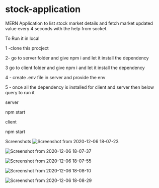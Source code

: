 # stock-application
MERN Application to list stock market details and fetch market updated value every 4 seconds with the help from socket.

To Run it in local

1 -clone this procject

2- go to server folder and give npm i and let it install the dependency

3  go to client folder and give npm i and let it install the dependency

4 - create .env file in server and provide the env

5 - once all the dependency is installed for client and server then below query to run it

server

npm start

client

npm start


Screenshots
![Screenshot from 2020-12-06 18-07-23](https://user-images.githubusercontent.com/47599526/101281462-01b3ae00-37f5-11eb-98e3-6a1b4a1b8fd4.png)

![Screenshot from 2020-12-06 18-07-37](https://user-images.githubusercontent.com/47599526/101281465-02e4db00-37f5-11eb-8ad7-fbbd3e9088de.png)


![Screenshot from 2020-12-06 18-07-55](https://user-images.githubusercontent.com/47599526/101281307-3d01ad00-37f4-11eb-8e96-ade5a33d1251.png)


![Screenshot from 2020-12-06 18-08-10](https://user-images.githubusercontent.com/47599526/101281309-3ecb7080-37f4-11eb-805f-de06f5ab2cac.png)

![Screenshot from 2020-12-06 18-08-29](https://user-images.githubusercontent.com/47599526/101281311-3ffc9d80-37f4-11eb-98ae-dc26de2ea398.png)
